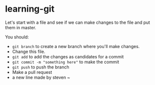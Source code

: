 # learning-git

Let's start with a file and see if we can make changes to the file and put them in master.

You should:

- `git branch` to create a new branch where you'll make changes.
- Change this file. 
- `git add` to add the changes as candidates for a commit
- `git commit -m "something here"` to make the commit
- `git push` to push the branch
- Make a pull request
- a new line made by steven ~
